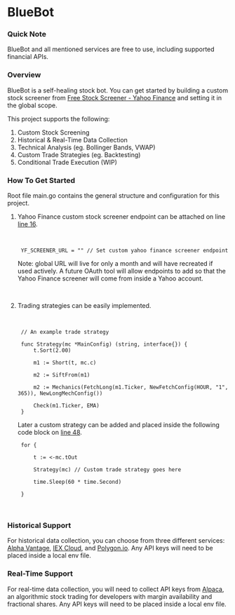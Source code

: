 # BlueBot

### Quick Note
BlueBot and all mentioned services are free to use, including supported financial APIs.

### Overview

BlueBot is a self-healing stock bot. You can get started by building a custom stock screener from [Free Stock Screener - Yahoo Finance](https://finance.yahoo.com/screener/new) and setting it in the global scope. 

This project supports the following:

1. Custom Stock Screening
2. Historical & Real-Time Data Collection
3. Technical Analysis (eg. Bollinger Bands, VWAP)
4. Custom Trade Strategies (eg. Backtesting) 
5. Conditional Trade Execution (WIP)

### How To Get Started
Root file main.go contains the general structure and configuration for this project. 

1. Yahoo Finance custom stock screener endpoint can be attached on line [line 16](https://github.com/cobyeastwood/BlueBot/blob/master/main.go#L16).

	<br/>	

		YF_SCREENER_URL = "" // Set custom yahoo finance screener endpoint


	Note: global URL will live for only a month and will have recreated if used actively. A future OAuth tool will allow endpoints to add so that the Yahoo Finance screener will come from inside a Yahoo account.
	
	<br/>

2. Trading strategies can be easily implemented.
	
	<br/>
	
		// An example trade strategy
		
		func Strategy(mc *MainConfig) (string, interface{}) {
			t.Sort(2.00)

			m1 := Short(t, mc.c)

			m2 := SiftFrom(m1)

			m2 := Mechanics(FetchLong(m1.Ticker, NewFetchConfig(HOUR, "1", 365)), NewLongMechConfig())

			Check(m1.Ticker, EMA)
		}
	
	Later a custom strategy can be added and placed inside the following code block on [line 48](https://github.com/cobyeastwood/BlueBot/blob/master/main.go#L48).
	<br/>
	
		for {

			t := <-mc.tOut

			Strategy(mc) // Custom trade strategy goes here

			time.Sleep(60 * time.Second)

		}

	<br/> 
	

### Historical Support

For historical data collection, you can choose from three different services: [Alpha Vantage](https://www.alphavantage.co/), [IEX Cloud](https://iexcloud.io/?gclid=CjwKCAjwuIWHBhBDEiwACXQYsRZK32T9FfG4LsdaTr8IvUFY9LnJG-KAQkrjIzkSzMQ1O3u90Z-QhRoCzQ0QAvD_BwE), and [Polygon.io](https://polygon.io/stocks?gclid=CjwKCAjwuIWHBhBDEiwACXQYsWGZBgzKC7eFBdpJUEYbqBgjqXkfoYtUUkwsIsBjF_n_hfQyGeJisRoCEZMQAvD_BwE). Any API keys will need to be placed inside a local env file.

### Real-Time Support

For real-time data collection, you will need to collect API keys from [Alpaca](https://alpaca.markets/docs/about-us/), an algorithmic stock trading for developers with margin availability and fractional shares. Any API keys will need to be placed inside a local env file.
